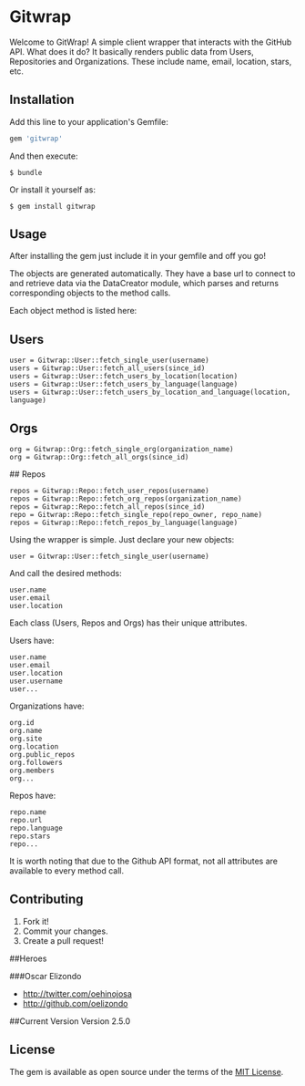 # Gitwrap

Welcome to GitWrap! A simple client wrapper that interacts with the GitHub API. What does it do? It basically renders public data from Users, Repositories and Organizations. These include name, email, location, stars, etc.

## Installation

Add this line to your application's Gemfile:

```ruby
gem 'gitwrap'
```

And then execute:

    $ bundle

Or install it yourself as:

    $ gem install gitwrap

## Usage

After installing the gem just include it in your gemfile and off you go!

The objects are generated automatically. They have a base url to connect to and retrieve data via the DataCreator module, which parses and returns corresponding objects to the method calls.

Each object method is listed here:

## Users
```
user = Gitwrap::User::fetch_single_user(username)
users = Gitwrap::User::fetch_all_users(since_id)
users = Gitwrap::User::fetch_users_by_location(location)
users = Gitwrap::User::fetch_users_by_language(language)
users = Gitwrap::User::fetch_users_by_location_and_language(location, language)
```

## Orgs
```
org = Gitwrap::Org::fetch_single_org(organization_name)
org = Gitwrap::Org::fetch_all_orgs(since_id)
```
## Repos
```
repos = Gitwrap::Repo::fetch_user_repos(username)
repos = Gitwrap::Repo::fetch_org_repos(organization_name)
repos = Gitwrap::Repo::fetch_all_repos(since_id)
repo = Gitwrap::Repo::fetch_single_repo(repo_owner, repo_name)
repos = Gitwrap::Repo::fetch_repos_by_language(language)
```

Using the wrapper is simple. Just declare your new objects:
```
user = Gitwrap::User::fetch_single_user(username)
```
And call the desired methods:
```
user.name
user.email
user.location
```

Each class (Users, Repos and Orgs) has their unique attributes.

Users have:

```
user.name
user.email
user.location
user.username
user...
```
Organizations have:

```
org.id
org.name
org.site
org.location
org.public_repos
org.followers
org.members
org...
```

Repos have:
```
repo.name
repo.url
repo.language
repo.stars
repo...
```

It is worth noting that due to the Github API format, not all attributes are available to every method call.

## Contributing

1. Fork it!
2. Commit your changes.
3. Create a pull request!

##Heroes

###Oscar Elizondo

* http://twitter.com/oehinojosa
* http://github.com/oelizondo

##Current Version
Version 2.5.0

## License

The gem is available as open source under the terms of the [MIT License](http://opensource.org/licenses/MIT).
